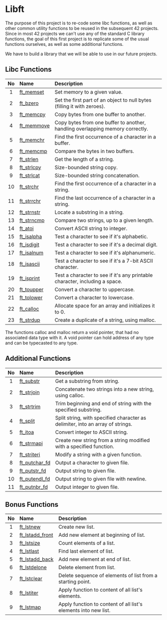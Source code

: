 # Libft
The purpose of this project is to re-code some libc functions, as well as other common utility functions to be reused in the subsequent 42 projects.
Since in most 42 projects we can't use any of the standard C library functions, the goal of this first project is to replicate some of the usual functions ourselves, as well as some additional functions.

We have to build a library that we will be able to use in our future projects.

## Libc Functions

| No  | Name                                                                              | Description                                                                   |
| :-: | :-------------------------------------------------------------------------------- | :---------------------------------------------------------------------------- |
| 1   | [ft_memset](https://github.com/CatAraujoo/42_Libft/blob/main/Libft/ft_memset.c)   | Set memory to a given value.                                                  |
| 2   | [ft_bzero](https://github.com/CatAraujoo/42_Libft/blob/main/Libft/ft_bzero.c)     | Set the first part of an object to null bytes (filling it with zeroes).       |
| 3   | [ft_memcpy](https://github.com/CatAraujoo/42_Libft/blob/main/Libft/ft_memcpy.c)   | Copy bytes from one buffer to another.                                        |
| 4   | [ft_memmove](https://github.com/CatAraujoo/42_Libft/blob/main/Libft/ft_memmove.c) | Copy bytes from one buffer to another, handling overlapping memory correctly. |
| 5   | [ft_memchr](https://github.com/CatAraujoo/42_Libft/blob/main/Libft/ft_memchr.c)   | Find the first occurrence of a character in a buffer.                         |
| 6   | [ft_memcmp](https://github.com/CatAraujoo/42_Libft/blob/main/Libft/ft_memcmp.c)   | Compare the bytes in two buffers.                                             |
| 7   | [ft_strlen](https://github.com/CatAraujoo/42_Libft/blob/main/Libft/ft_strlen.c)   | Get the length of a string.                                                   |
| 8   | [ft_strlcpy](https://github.com/CatAraujoo/42_Libft/blob/main/Libft/ft_strlcpy.c) | Size-bounded string copy.                                                     |
| 9   | [ft_strlcat](https://github.com/CatAraujoo/42_Libft/blob/main/Libft/ft_strlcat.c) | Size-bounded string concatenation.                                            |
| 10  | [ft_strchr](https://github.com/CatAraujoo/42_Libft/blob/main/Libft/ft_strchr.c)   | Find the first occurrence of a character in a string.                         |
| 11  | [ft_strrchr](https://github.com/CatAraujoo/42_Libft/blob/main/Libft/ft_strrchr.c) | Find the last occurrence of a character in a string.                          |
| 12  | [ft_strnstr](https://github.com/CatAraujoo/42_Libft/blob/main/Libft/ft_strnstr.c) | Locate a substring in a string.                                               |
| 13  | [ft_strncmp](https://github.com/CatAraujoo/42_Libft/blob/main/Libft/ft_strncmp.c) | Compare two strings, up to a given length.                                    |
| 14  | [ft_atoi](https://github.com/CatAraujoo/42_Libft/blob/main/Libft/ft_atoi.c)       | Convert ASCII string to integer.                                              |
| 15  | [ft_isalpha](https://github.com/CatAraujoo/42_Libft/blob/main/Libft/ft_isalpha.c) | Test a character to see if it's alphabetic.                                   |
| 16  | [ft_isdigit](https://github.com/CatAraujoo/42_Libft/blob/main/Libft/ft_isdigit.c) | Test a character to see if it's a decimal digit.                              |
| 17  | [ft_isalnum](https://github.com/CatAraujoo/42_Libft/blob/main/Libft/ft_isalnum.c) | Test a character to see if it's alphanumeric.                                 |
| 18  | [ft_isascii](https://github.com/CatAraujoo/42_Libft/blob/main/Libft/ft_isascii.c) | Test a character to see if it's a 7-bit ASCII character.                      |
| 19  | [ft_isprint](https://github.com/CatAraujoo/42_Libft/blob/main/Libft/ft_isprint.c) | Test a character to see if it's any printable character, including a space.   |
| 20  | [ft_toupper](https://github.com/CatAraujoo/42_Libft/blob/main/Libft/ft_toupper.c) | Convert a character to uppercase.                                             |
| 21  | [ft_tolower](https://github.com/CatAraujoo/42_Libft/blob/main/Libft/ft_tolower.c) | Convert a character to lowercase.                                             |
| 22  | [ft_calloc](https://github.com/CatAraujoo/42_Libft/blob/main/Libft/ft_calloc.c)   | Allocate space for an array and initializes it to 0.                          |
| 23  | [ft_strdup](https://github.com/CatAraujoo/42_Libft/blob/main/Libft/ft_strdup.c)   | Create a duplicate of a string, using malloc.                                 |

  The functions calloc and malloc return a void pointer, that had no associated data type with it. A void pointer can hold address of any type and can be typecasted to any type.  

## Additional Functions

| No  | Name                                                                              | Description                                                                   |
| :-: | :------------------------------------------------------------------------------   | :---------------------------------------------------------------------------- |
| 1 | [ft_substr](https://github.com/CatAraujoo/42_Libft/blob/main/Libft/ft_substr.c)     | Get a substring from string.                                                  |
| 2 | [ft_strjoin](https://github.com/CatAraujoo/42_Libft/blob/main/Libft/ft_strjoin.c)   | Concatenate two strings into a new string, using calloc.                      |
| 3 | [ft_strtrim](https://github.com/CatAraujoo/42_Libft/blob/main/Libft/ft_strtrim.c)   | Trim beginning and end of string with the specified substring.                |
| 4 | [ft_split](https://github.com/CatAraujoo/42_Libft/blob/main/Libft/ft_split.c)       | Split string, with specified character as delimiter, into an array of strings.|
| 5 | [ft_itoa](https://github.com/CatAraujoo/42_Libft/blob/main/Libft/ft_itoa.c)         | Convert integer to ASCII string.                                              |
| 6 | [ft_strmapi](https://github.com/CatAraujoo/42_Libft/blob/main/Libft/ft_strmapi.c)   | Create new string from a string modified with a specified function.           |
| 7 | [ft_striteri](https://github.com/CatAraujoo/42_Libft/blob/main/Libft/ft_striteri.c) | Modify a string with a given function.                                        |
| 8 | [ft_putchar_fd](https://github.com/CatAraujoo/42_Libft/blob/main/Libft/ft_putchar_fd.c) | Output a character to given file.                                         |
| 9 | [ft_putstr_fd](https://github.com/CatAraujoo/42_Libft/blob/main/Libft/ft_putstr_fd.c)   | Output string to given file.                                              |
| 10| [ft_putendl_fd](https://github.com/CatAraujoo/42_Libft/blob/main/Libft/ft_putendl_fd.c) | Output string to given file with newline.                                 |
| 11| [ft_putnbr_fd](https://github.com/CatAraujoo/42_Libft/blob/main/Libft/ft_putnbr_fd.c)   | Output integer to given file.                                             |

## Bonus Functions

| No  | Name                                                                                        | Description                                                        |
| :-: | :------------------------------------------------------------------------------------------ | :----------------------------------------------------------------- |
| 1   | [ft_lstnew](https://github.com/CatAraujoo/42_Libft/blob/main/Libft/ft_lstnew.c)             | Create new list.                                                   |
| 2   | [ft_lstadd_front](https://github.com/CatAraujoo/42_Libft/blob/main/Libft/ft_lstadd_front.c) | Add new element at beginning of list.                              |
| 3   | [ft_lstsize](https://github.com/CatAraujoo/42_Libft/blob/main/Libft/ft_lstsize.c)           | Count elements of a list.                                          |
| 4   | [ft_lstlast](https://github.com/CatAraujoo/42_Libft/blob/main/Libft/ft_lstlast.c)           | Find last element of list.                                         |
| 5   | [ft_lstadd_back](https://github.com/CatAraujoo/42_Libft/blob/main/Libft/ft_lstadd_back.c)   | Add new element at end of list.                                    |
| 6   | [ft_lstdelone](https://github.com/CatAraujoo/42_Libft/blob/main/Libft/ft_lstdelone.c)       | Delete element from list.                                          |
| 7   | [ft_lstclear](https://github.com/CatAraujoo/42_Libft/blob/main/Libft/ft_lstclear.c)         | Delete sequence of elements of list from a starting point.         |
| 8   | [ft_lstiter](https://github.com/CatAraujoo/42_Libft/blob/main/Libft/ft_lstiter.c)           | Apply function to content of all list's elements.                  |
| 9   | [ft_lstmap](https://github.com/CatAraujoo/42_Libft/blob/main/Libft/ft_lstmap.c)             | Apply function to content of all list's elements into new list.    |
